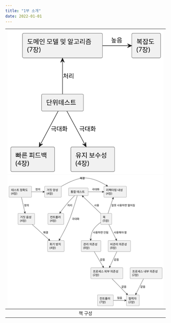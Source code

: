 ```yaml
---
title: "1부 소개"
date: 2022-01-01
---
```


|![이미지](/plantuml/book-composition1.svg)<br>![이미지](/plantuml/book-composition2.svg)|
|:--:|
|책 구성|